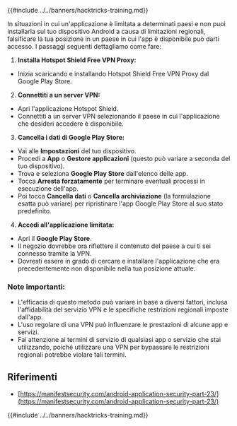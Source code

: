 {{#include ../../banners/hacktricks-training.md}}

In situazioni in cui un'applicazione è limitata a determinati paesi e non puoi installarla sul tuo dispositivo Android a causa di limitazioni regionali, falsificare la tua posizione in un paese in cui l'app è disponibile può darti accesso. I passaggi seguenti dettagliamo come fare:

1. **Installa Hotspot Shield Free VPN Proxy:**

- Inizia scaricando e installando Hotspot Shield Free VPN Proxy dal Google Play Store.

2. **Connettiti a un server VPN:**

- Apri l'applicazione Hotspot Shield.
- Connettiti a un server VPN selezionando il paese in cui l'applicazione che desideri accedere è disponibile.

3. **Cancella i dati di Google Play Store:**

- Vai alle **Impostazioni** del tuo dispositivo.
- Procedi a **App** o **Gestore applicazioni** (questo può variare a seconda del tuo dispositivo).
- Trova e seleziona **Google Play Store** dall'elenco delle app.
- Tocca **Arresta forzatamente** per terminare eventuali processi in esecuzione dell'app.
- Poi tocca **Cancella dati** o **Cancella archiviazione** (la formulazione esatta può variare) per ripristinare l'app Google Play Store al suo stato predefinito.

4. **Accedi all'applicazione limitata:**
- Apri il **Google Play Store**.
- Il negozio dovrebbe ora riflettere il contenuto del paese a cui ti sei connesso tramite la VPN.
- Dovresti essere in grado di cercare e installare l'applicazione che era precedentemente non disponibile nella tua posizione attuale.

### Note importanti:

- L'efficacia di questo metodo può variare in base a diversi fattori, inclusa l'affidabilità del servizio VPN e le specifiche restrizioni regionali imposte dall'app.
- L'uso regolare di una VPN può influenzare le prestazioni di alcune app e servizi.
- Fai attenzione ai termini di servizio di qualsiasi app o servizio che stai utilizzando, poiché utilizzare una VPN per bypassare le restrizioni regionali potrebbe violare tali termini.

## Riferimenti

- [https://manifestsecurity.com/android-application-security-part-23/](https://manifestsecurity.com/android-application-security-part-23/)

{{#include ../../banners/hacktricks-training.md}}
